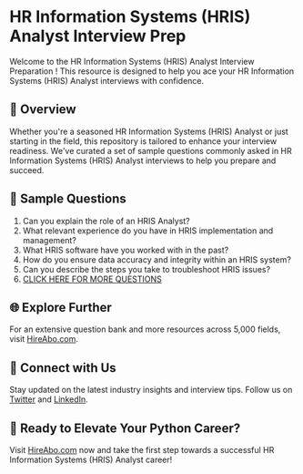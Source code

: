 # HR Information Systems (HRIS) Analyst Interview Prep

Welcome to the HR Information Systems (HRIS) Analyst Interview Preparation ! This resource is designed to help you ace your HR Information Systems (HRIS) Analyst interviews with confidence.

## 🚀 Overview

Whether you're a seasoned HR Information Systems (HRIS) Analyst or just starting in the field, this repository is tailored to enhance your interview readiness. We've curated a set of sample questions commonly asked in HR Information Systems (HRIS) Analyst interviews to help you prepare and succeed.

## 📝 Sample Questions

1. Can you explain the role of an HRIS Analyst?
2. What relevant experience do you have in HRIS implementation and management?
3. What HRIS software have you worked with in the past?
4. How do you ensure data accuracy and integrity within an HRIS system?
5. Can you describe the steps you take to troubleshoot HRIS issues?
6. [CLICK HERE FOR MORE QUESTIONS](https://hireabo.com/job/1_1_17/HR%20Information%20Systems%20HRIS%20Analyst)

## 🌐 Explore Further

For an extensive question bank and more resources across 5,000 fields, visit [HireAbo.com](https://www.hireabo.com).

## 📱 Connect with Us

Stay updated on the latest industry insights and interview tips. Follow us on [Twitter](https://twitter.com/hireabo) and [LinkedIn](https://www.linkedin.com/in/hire-abo-3609972a8/).

## 🚀 Ready to Elevate Your Python Career?

Visit [HireAbo.com](https://www.hireabo.com) now and take the first step towards a successful HR Information Systems (HRIS) Analyst career!